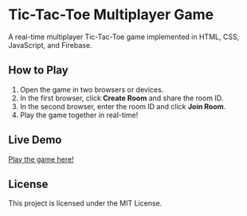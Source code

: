 # Tic-Tac-Toe Multiplayer Game

A real-time multiplayer Tic-Tac-Toe game implemented in HTML, CSS, JavaScript, and Firebase.

## How to Play
1. Open the game in two browsers or devices.
2. In the first browser, click **Create Room** and share the room ID.
3. In the second browser, enter the room ID and click **Join Room**.
4. Play the game together in real-time!

## Live Demo
[Play the game here!](https://TheGentleMubashir/.github.io/Tic-Toc-Toe)

## License
This project is licensed under the MIT License.
